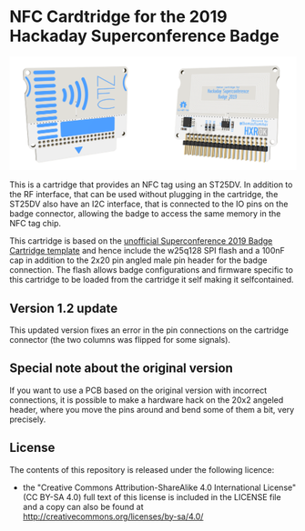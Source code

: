# NFC Cardtridge for the 2019 Hackaday Superconference Badge

![NFC Cartridge render](https://github.com/flummer/supercon2019-nfccartridge/raw/master/IMAGES/front_back_render.png "NFC Cartridge render")

This is a cartridge that provides an NFC tag using an ST25DV. In addition to the RF interface, that can be used without plugging in the cartridge, the ST25DV also have an I2C interface, that is connected to the IO pins on the badge connector, allowing the badge to access the same memory in the NFC tag chip.

This cartridge is based on the [unofficial Superconference 2019 Badge Cartridge template](https://github.com/flummer/supercon2019-cartridgetemplate) and hence include the w25q128 SPI flash and a 100nF cap in addition to the 2x20 pin angled male pin header for the badge connection. The flash allows badge configurations and firmware specific to this cartridge to be loaded from the cartridge it self making it selfcontained.

## Version 1.2 update

This updated version fixes an error in the pin connections on the cartridge connector (the two columns was flipped for some signals).

## Special note about the original version

If you want to use a PCB based on the original version with incorrect connections, it is possible to make a hardware hack on the 20x2 angeled header, where you move the pins around and bend some of them a bit, very precisely.

## License

The contents of this repository is released under the following licence:

 * the "Creative Commons Attribution-ShareAlike 4.0 International License"
   (CC BY-SA 4.0) full text of this license is included in the LICENSE file
   and a copy can also be found at
   http://creativecommons.org/licenses/by-sa/4.0/
